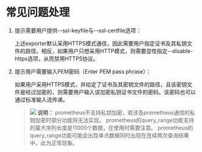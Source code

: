 # 常见问题处理<a name="ZH-CN_TOPIC_0000002259758100"></a>

1.  提示需要用户提供--ssl-keyfile与--ssl-certfile选项：

    上述exporter默认采用HTTPS模式通信，因此需要用户指定证书及其私钥文件的路径。相反，如果用户只想采用HTTP模式，则需要显性指定--disable-https选项，从而禁用HTTPS协议。

2.  提示用户需要输入PEM密码（Enter PEM pass phrase）：

    如果用户采用HTTPS模式，并给定了证书及其密钥文件的路径，且该密钥文件是经过加密的，则需要用户输入该加密私钥证书文件的密码。该密码也可以通过标准输入流传递。

    >![](public_sys-resources/icon-note.gif) **说明：** 
    >prometheus不支持私钥加密，若涉及prometheus通信的私钥加密时部分功能将无法实现。
    >prometheus的query\_range功能支持的最大序列长度是11000个数据，在使用时需要注意。
    >prometheus的query\_range功能可能会出现单点数据同时出现在连续两次查询结果中，此为正常现象。

